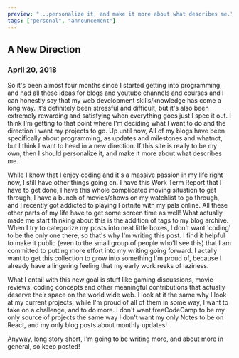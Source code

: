 ```yaml
---
preview: "...personalize it, and make it more about what describes me."
tags: ["personal", "announcement"]
---
```


## A New Direction

### April 20, 2018

So it's been almost four months since I started getting into programming, and had all these ideas for blogs and youtube channels and courses and I can honestly say that my web development skills/knowledge has come a long way. It's definitely been stressful and difficult, but it's also been extremely rewarding and satisfying when everything goes just I spec it out. I think I'm getting to that point where I'm deciding what I want to do and the direction I want my projects to go. Up until now, All of my blogs have been specifically about programming, as updates and milestones and whatnot, but I think I want to head in a new direction. If this site is really to be my own, then I should personalize it, and make it more about what describes me.

While I know that I enjoy coding and it's a massive passion in my life right now, I still have other things going on. I have this Work Term Report that I have to get done, I have this whole complicated moving situation to get through, I have a bunch of movies/shows on my watchlist to go through, and I recently got addicted to playing Fortnite with my pals online. All these other parts of my life have to get some screen time as well! What actually made me start thinking about this is the addition of tags to my blog archive. When I try to categorize my posts into neat little boxes, I don't want 'coding' to be the only one there, so that's why I'm writing this post. I find it helpful to make it public (even to the small group of people who'll see this) that I am committed to putting more effort into my writing going forward. I actally want to get this collection to grow into something I'm proud of, because I already have a lingering feeling that my early work reeks of laziness.

What I entail with this new goal is stuff like gaming discussions, movie reviews, coding concepts and other meaningful contributions that actually deserve their space on the world wide web. I look at it the same why I look at my current projects; while I'm proud of all of them in some way, I want to take on a challenge, and to do more. I don't want freeCodeCamp to be my only source of projects the same way I don't want my only Notes to be on React, and my only blog posts about monthly updates!

Anyway, long story short, I'm going to be writing more, and about more in general, so keep posted!
